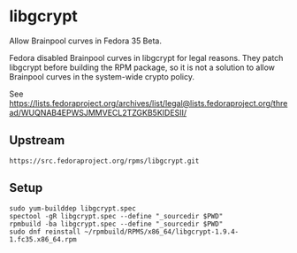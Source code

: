 # libgcrypt

Allow Brainpool curves in Fedora 35 Beta.

Fedora disabled Brainpool curves in libgcrypt for legal reasons. They patch
libgcrypt before building the RPM package, so it is not a solution to allow
Brainpool curves in the system-wide crypto policy.

See https://lists.fedoraproject.org/archives/list/legal@lists.fedoraproject.org/thread/WUQNAB4EPWSJMMVECL2TZGKB5KIDESII/

## Upstream

    https://src.fedoraproject.org/rpms/libgcrypt.git

## Setup

    sudo yum-builddep libgcrypt.spec
    spectool -gR libgcrypt.spec --define "_sourcedir $PWD"
    rpmbuild -ba libgcrypt.spec --define "_sourcedir $PWD"
    sudo dnf reinstall ~/rpmbuild/RPMS/x86_64/libgcrypt-1.9.4-1.fc35.x86_64.rpm
